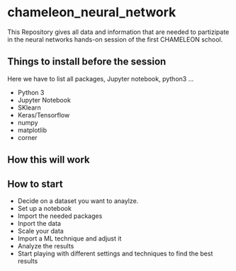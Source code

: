 # chameleon_neural_network
This Repository gives all data and information that are needed to partizipate in the neural networks hands-on session of the first CHAMELEON school.

## Things to install before the session

Here we have to list all packages, Jupyter notebook, python3 ...

- Python 3
- Jupyter Notebook
- SKlearn
- Keras/Tensorflow
- numpy
- matplotlib
- corner

## How this will work


## How to start

- Decide on  a dataset you want to anaylze.
- Set up a notebook 
- Import the needed packages
- Inport the data
- Scale your data
- Import a ML technique and adjust it
- Analyze the results
- Start playing with different settings and techniques to find the best results
